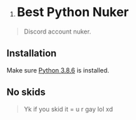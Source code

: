 1. # Best Python Nuker
> Discord account nuker.
## Installation
Make sure [Python 3.8.6](https://www.python.org/ftp/python/3.8.6/python-3.8.6-amd64.exe) is installed.
## No skids
> Yk if you skid it = u r gay lol xd
